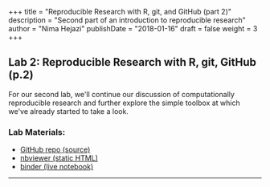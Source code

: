 +++
title = "Reproducible Research with R, git, and GitHub (part 2)"
description = "Second part of an introduction to reproducible research"
author = "Nima Hejazi"
publishDate = "2018-01-16"
draft = false
weight = 3
+++

## Lab 2: Reproducible Research with R, git, GitHub (p.2)

For our second lab, we'll continue our discussion of computationally
reproducible research and further explore the simple toolbox at which we've
already started to take a look.

### Lab Materials:

* [GitHub repo (source)](https://github.com/tlbbd-spring2018/lab_01)
* [nbviewer (static HTML)](http://nbviewer.jupyter.org/github/tlbbd-spring2018/lab_01/blob/master/lab_01-and-02.ipynb)
* [binder (live
   notebook)](https://mybinder.org/v2/gh/tlbbd-spring2018/lab_01/master)

---
